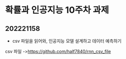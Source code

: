 # 확률과 인공지능 10주차 과제
## 202221158

- csv 파일을 읽어와, 인공지능 모델 설계하고 데이터 예측하기

csv 파일
->https://github.com/half7840/rnn_csv_file
